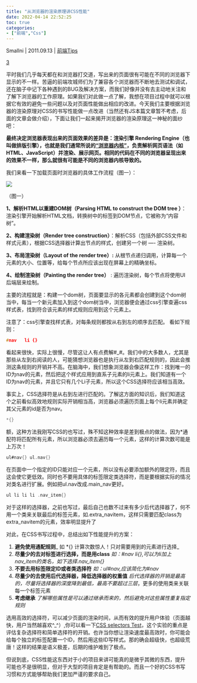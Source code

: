 ```yaml
---
title: "从浏览器的渲染原理讲CSS性能"
date: 2022-04-14 22:52:25
toc: true
categories:
- ["前端","Css"]
---
```


Smallni | 2011.09.13 |  [前端Tips](http://www.smallni.com/category/front-tips/)

[3](http://www.smallni.com/css-performance-from-the-browsers-rendering/#comments)

平时我们几乎每天都在和浏览器打交道，写出来的页面很有可能在不同的浏览器下显示的不一样。苦逼的前端攻城师们为了兼容各个浏览器而不断地去测试和调试，还在脑子中记下各种遇到的BUG及解决方案，而我们好像并没有去主动地关注和了解下浏览器的工作原理。如果我们对此做一点了解，我想在项目过程中就可以根据它有效的避免一些问题以及对页面性能做出相应的改进。今天我们主要根据浏览器的渲染原理对CSS的书写性能做一点改进（当然还有JS本篇文章暂不考虑，后面的文章会做介绍），下面让我们一起来揭开浏览器的渲染原理这一神秘的面纱吧：

**最终决定浏览器表现出来的页面效果的差异是：渲染引擎 Rendering Engine（也叫做排版引擎），也就是我们通常所说的**[**“浏览器内核”**](http://www.smallni.com/?p=106)**，负责解析网页语法（如HTML、JavaScript）并渲染、展示网页。相同的代码在不同的浏览器呈现出来的效果不一样，那么就很有可能是不同的浏览器内核导致的。**

我们来看一下加载页面时浏览器的具体工作流程（图一）：

[![](https://file.wulicode.com/yuque/202208/04/23/0517TcCyUo8t.png?x-oss-process=image/resize,h_66)](http://www.smallni.com/wp-content/uploads/2011/09/0_1315384739kRCC.png)

（图一）

**1、解析HTML以重建DOM树（Parsing HTML to construct the DOM tree ）**：渲染引擎开始解析HTML文档，转换树中的标签到DOM节点，它被称为“内容树”。

**2、构建渲染树（Render tree construction）**：解析CSS（包括外部CSS文件和样式元素），根据CSS选择器计算出节点的样式，创建另一个树 —- 渲染树。

**3、布局渲染树（Layout of the render tree）:**  从根节点递归调用，计算每一个元素的大小、位置等，给每个节点所应该出现在屏幕上的精确坐标。

**4、绘制渲染树（Painting the render tree）**  : 遍历渲染树，每个节点将使用UI后端层来绘制。

主要的流程就是：构建一个dom树，页面要显示的各元素都会创建到这个dom树当中，每当一个新元素加入到这个dom树当中，浏览器便会通过css引擎查遍css样式表，找到符合该元素的样式规则应用到这个元素上。

注意了：css引擎查找样式表，对每条规则都按从右到左的顺序去匹配。 看如下规则：



```c
#nav   li {}
```
看起来很快，实际上很慢，尽管这让人有点费解#_#。我们中的大多数人，尤其是那些从左到右阅读的人，可能猜想浏览器也是执行从左到右匹配规则的，因此会推测这条规则的开销并不高。在脑海中，我们想象浏览器会像这样工作：找到唯一的ID为nav的元素，然后把这个样式应用到直系子元素的li元素上。我们知道有一个ID为nav的元素，并且它只有几个Li子元素，所以这个CSS选择符应该相当高效。

事实上，CSS选择符是从右到左进行匹配的。了解这方面的知识后，我们知道这个之前看似高效地规则实际开销相当高，浏览器必须遍历页面上每个li元素并确定其父元素的id是否为nav。
```c
*{}
```
额，这种方法我刚写CSS的也写过，殊不知这种效率是差到极点的做法，因为*通配符将匹配所有元素，所以浏览器必须去遍历每一个元素，这样的计算次数可能是上万次！
```c
ul#nav{} ul.nav{}
```
在页面中一个指定的ID只能对应一个元素，所以没有必要添加额外的限定符，而且这会使它更低效。同时也不要用具体的标签限定类选择符，而是要根据实际的情况对类名进行扩展。例如把ul.nav改成.main_nav更好。
```c
ul li li li .nav_item{}
```
对于这样的选择器，之前也写过，最后自己也数不过来有多少后代选择器了，何不用一个类来关联最后的标签元素，如.extra_navitem，这样只需要匹配class为extra_navitem的元素，效率明显提升了

对此，在CSS书写过程中，总结出如下性能提升的方案：

1. **避免使用通配规则**_           如       *{} 计算次数惊人！只对需要用到的元素进行选择_
2. **尽量少的去对标签进行选择，而是用class**          _如：#nav li{},可以为li加上nav_item的类名，如下选择.nav_item{}_
3. **不要去用标签限定ID或者类选择符**      _如：ul#nav,应该简化为#nav_
4. **尽量少的去使用后代选择器，降低选择器的权重值**    _后代选择器的开销是最高的，尽量将选择器的深度降到最低，最高不要超过三层_，更多的使用类来关联每一个标签元素
5. **考虑继承**  _了解哪些属性是可以通过继承而来的，然后避免对这些属性重复指定规则_

选用高效的选择符，可以减少页面的渲染时间，从而有效的提升用户体验（页面越快，用户当然越喜欢^_^）,你可以看一下[CSS selectors Test](http://stevesouders.com/efws/css-selectors/tests.php)，这个实验的重点是评估复杂选择符和简单选择符的开销。也许当你想让渲染速度最高效时，你可能会给每个独立的标签配置一个ID，然后用这些ID写样式。那的确会超级快，也超级荒唐！这样的结果是语义极差，后期的维护难到了极点。

但说到底，CSS性能这东西对于小的项目来讲可能真的是微乎其微的东西，提升可能也不是很明显，但对于大型的项目肯定是有帮助的。而且一个好的CSS书写习惯和方式能够帮助我们更加严谨的要求自己。

